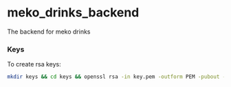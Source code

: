 # meko_drinks_backend

The backend for meko drinks

### Keys

To create rsa keys:

```sh
mkdir keys && cd keys && openssl rsa -in key.pem -outform PEM -pubout -out public.pem
```
